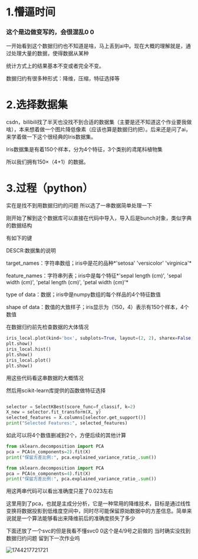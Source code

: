 # 1.懵逼时间

### 这个是边做变写的，会很混乱0 0 

一开始看到这个数据归约也不知道是啥，马上丢到ai中。现在大概的理解就是，通过处理大量的数据，使得数据从某种

统计方式上的结果基本不变或者完全不变。

数据归约有很多种形式：降维，压缩，特征选择等

# 2.选择数据集

csdn，bilibili找了半天也没找不到合适的数据集（主要是还不知道这个作业要我做啥），本来想着做一个图片降低像素（应该也算是数据归约把）。后来还是问了ai，来学着做一下这个很经典的Iris数据集。

Iris数据集是有着150个样本，分为4个特征，3个类别的鸢尾科植物集

所以我们拥有150×（4+1）的数据。

# 3.过程（python）

实在是找不到用数据归约的问题 所以选了一串数据简单处理一下

刚开始了解到这个数据库可以直接在代码中导入，导入后是bunch对象，类似字典的数据结构

有如下的键

DESCR:数据集的说明

target_names：字符串数组；iris中是花的品种*'setosa' 'versicolor' 'virginica'*

feature_names：字符串列表；iris中是每个特征*'sepal length (cm)', 'sepal width (cm)', 'petal length (cm)', 'petal width (cm)'*

type of data：数据；iris中是numpy数组的每个样品的4个特征数值

shape of data：数值的大致样子；iris显示为（150，4）表示有150个样本，4个数值

在数据归约前先检查数据的大体情况

```python
iris_local.plot(kind='box', subplots=True, layout=(2, 2), sharex=False, sharey=False)
plt.show()
iris_local.hist()
plt.show()
iris_local.plot()
plt.show()
```

用这些代码看这串数据的大概情况

然后用scikit-learn库提供的函数做特征选择

```python

selector = SelectKBest(score_func=f_classif, k=2)
X_new = selector.fit_transform(X, y)
selected_features = X.columns[selector.get_support()]
print("Selected Features:", selected_features)
```

如此可以将4个数值删减到2个，方便后续的其他计算

```python
from sklearn.decomposition import PCA
pca = PCA(n_components=2).fit(X)
print("保留方差比例:", pca.explained_variance_ratio_.sum())

from sklearn.decomposition import PCA
pca = PCA(n_components=4).fit(X)
print("保留方差比例:", pca.explained_variance_ratio_.sum())
```

用这两串代码可以看出准确度只差了0.023左右

这里用到了pca，也就是主成分分析，它是一种常用的降维技术，目标是通过线性变换将数据投影到低维度空间中，同时尽可能保留原始数据中的方差信息。简单来说就是一个算法能够看出来降维前后的准确度损失了多少

下面还放了一个svc的但是我看不懂svc0 0这个是4/9号之前做的 当时确实没找到数据归约问题 留到下一次作业呜

![1744217721721](C:\Users\Liang\AppData\Roaming\Typora\typora-user-images\1744217721721.png)